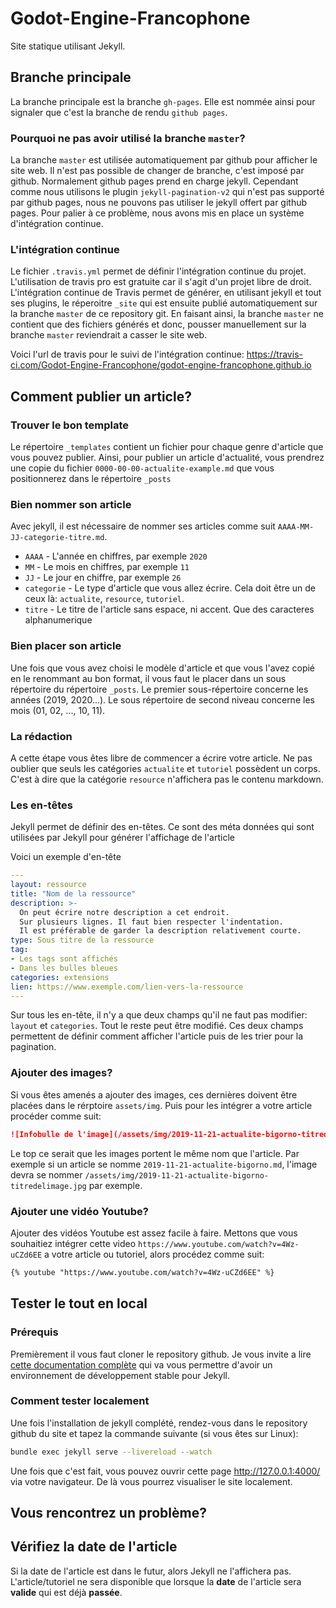 # Godot-Engine-Francophone

Site statique utilisant Jekyll.

## Branche principale
La branche principale est la branche `gh-pages`. Elle est nommée ainsi pour signaler que c'est la branche de rendu `github pages`.

### Pourquoi ne pas avoir utilisé la branche `master`?
La branche `master` est utilisée automatiquement par github pour afficher le site web. Il n'est pas possible de changer de branche, c'est imposé par github.
Normalement github pages prend en charge jekyll. Cependant comme nous utilisons le plugin `jekyll-pagination-v2` qui n'est pas
supporté par github pages, nous ne pouvons pas utiliser le jekyll offert par github pages.
Pour palier à ce problème, nous avons mis en place un système d'intégration continue.

### L'intégration continue
Le fichier `.travis.yml` permet de définir l'intégration continue du projet.
L'utilisation de travis pro est gratuite car il s'agit d'un projet libre de droit.
L'intégration continue de Travis permet de générer, en utilisant jekyll et tout ses plugins, le réperoitre `_site` qui est ensuite
publié automatiquement sur la branche `master` de ce repository git.
En faisant ainsi, la branche `master` ne contient que des fichiers générés et donc, pousser manuellement sur la branche `master` reviendrait a casser le site web.

Voici l'url de travis pour le suivi de l'intégration continue:
https://travis-ci.com/Godot-Engine-Francophone/godot-engine-francophone.github.io

## Comment publier un article?

### Trouver le bon template
Le répertoire `_templates` contient un fichier pour chaque genre d'article que vous pouvez publier.
Ainsi, pour publier un article d'actualité, vous prendrez une copie du fichier `0000-00-00-actualite-example.md` que vous positionnerez dans le répertoire `_posts`

### Bien nommer son article
Avec jekyll, il est nécessaire de nommer ses articles comme suit `AAAA-MM-JJ-categorie-titre.md`.

- `AAAA` - L'année en chiffres, par exemple `2020`
- `MM` - Le mois en chiffres, par exemple `11`
- `JJ` - Le jour en chiffre, par exemple `26`
- `categorie` - Le type d'article que vous allez écrire. Cela doit être un de ceux là: `actualite`, `resource`, `tutoriel`.
- `titre` - Le titre de l'article sans espace, ni accent. Que des caracteres alphanumerique

### Bien placer son article
Une fois que vous avez choisi le modèle d'article et que vous l'avez copié en le renommant au bon format, il vous faut le placer dans un sous répertoire du répertoire `_posts`.
Le premier sous-répertoire concerne les années (2019, 2020...). Le sous répertoire de second niveau concerne les mois (01, 02, ..., 10, 11).

### La rédaction
A cette étape vous êtes libre de commencer a écrire votre article.
Ne pas oublier que seuls les catégories `actualite` et `tutoriel` possèdent un corps. C'est à dire que la catégorie `resource` n'affichera pas le contenu markdown.

### Les en-têtes
Jekyll permet de définir des en-têtes. Ce sont des méta données qui sont utilisées par Jekyll pour générer l'affichage de l'article

Voici un exemple d'en-tête
```yaml
---
layout: ressource
title: "Nom de la ressource"
description: >-
  On peut écrire notre description a cet endroit.
  Sur plusieurs lignes. Il faut bien respecter l'indentation.
  Il est préférable de garder la description relativement courte.
type: Sous titre de la ressource
tag:
- Les tags sont affichés
- Dans les bulles bleues
categories: extensions
lien: https://www.exemple.com/lien-vers-la-ressource
---
```

Sur tous les en-tête, il n'y a que deux champs qu'il ne faut pas modifier: `layout` et `categories`. Tout le reste peut être modifié.
Ces deux champs permettent de définir comment afficher l'article puis de les trier pour la pagination.

### Ajouter des images?
Si vous êtes amenés a ajouter des images, ces dernières doivent être placées dans le rérptoire `assets/img`. Puis pour les intégrer a votre article procéder comme suit:
```markdown
![Infobulle de l'image](/assets/img/2019-11-21-actualite-bigorno-titredelimage.jpg){: .center-image }
```
Le top ce serait que les images portent le même nom que l'article. Par exemple si un article se nomme `2019-11-21-actualite-bigorno.md`, l'image devra se nommer `/assets/img/2019-11-21-actualite-bigorno-titredelimage.jpg` par exemple.

### Ajouter une vidéo Youtube?
Ajouter des vidéos Youtube est assez facile à faire. Mettons que vous souhaitiez intégrer cette video `https://www.youtube.com/watch?v=4Wz-uCZd6EE` a votre article ou tutoriel, alors procédez comme suit:
```markdown
{% youtube "https://www.youtube.com/watch?v=4Wz-uCZd6EE" %}
```

## Tester le tout en local

### Prérequis
Premièrement il vous faut cloner le repository github.
Je vous invite a lire [cette documentation complète](https://jekyllrb.com/docs/installation/) qui va vous permettre d'avoir un environnement de développement stable pour Jekyll.

### Comment tester localement
Une fois l'installation de jekyll complété, rendez-vous dans le repository github du site et tapez la commande suivante (si vous êtes sur Linux):
```sh
bundle exec jekyll serve --livereload --watch
```

Une fois que c'est fait, vous pouvez ouvrir cette page http://127.0.0.1:4000/ via votre navigateur.
De là vous pourrez visualiser le site localement.

## Vous rencontrez un problème?

## Vérifiez la date de l'article
Si la date de l'article est dans le futur, alors Jekyll ne l'affichera pas. L'article/tutoriel ne sera disponible que lorsque la **date** de l'article sera **valide** qui est déjà **passée**.
